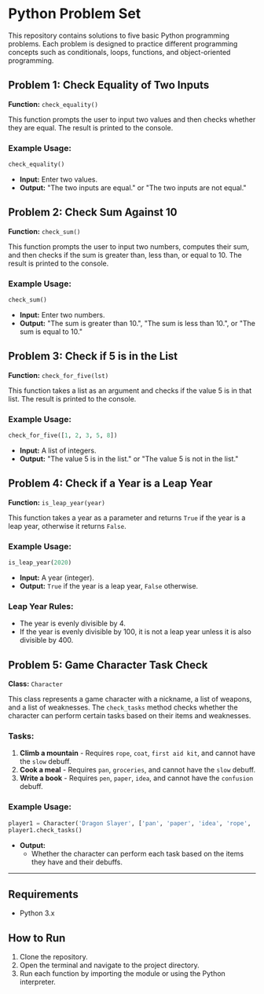 # Python Problem Set

This repository contains solutions to five basic Python programming problems. Each problem is designed to practice different programming concepts such as conditionals, loops, functions, and object-oriented programming.

## Problem 1: Check Equality of Two Inputs

**Function:** `check_equality()`

This function prompts the user to input two values and then checks whether they are equal. The result is printed to the console.

### Example Usage:
```python
check_equality()
```
- **Input:** Enter two values.
- **Output:** "The two inputs are equal." or "The two inputs are not equal."

## Problem 2: Check Sum Against 10

**Function:** `check_sum()`

This function prompts the user to input two numbers, computes their sum, and then checks if the sum is greater than, less than, or equal to 10. The result is printed to the console.

### Example Usage:
```python
check_sum()
```
- **Input:** Enter two numbers.
- **Output:** "The sum is greater than 10.", "The sum is less than 10.", or "The sum is equal to 10."

## Problem 3: Check if 5 is in the List

**Function:** `check_for_five(lst)`

This function takes a list as an argument and checks if the value 5 is in that list. The result is printed to the console.

### Example Usage:
```python
check_for_five([1, 2, 3, 5, 8])
```
- **Input:** A list of integers.
- **Output:** "The value 5 is in the list." or "The value 5 is not in the list."

## Problem 4: Check if a Year is a Leap Year

**Function:** `is_leap_year(year)`

This function takes a year as a parameter and returns `True` if the year is a leap year, otherwise it returns `False`.

### Example Usage:
```python
is_leap_year(2020)
```
- **Input:** A year (integer).
- **Output:** `True` if the year is a leap year, `False` otherwise.

### Leap Year Rules:
- The year is evenly divisible by 4.
- If the year is evenly divisible by 100, it is not a leap year unless it is also divisible by 400.

## Problem 5: Game Character Task Check

**Class:** `Character`

This class represents a game character with a nickname, a list of weapons, and a list of weaknesses. The `check_tasks` method checks whether the character can perform certain tasks based on their items and weaknesses.

### Tasks:
1. **Climb a mountain** - Requires `rope`, `coat`, `first aid kit`, and cannot have the `slow` debuff.
2. **Cook a meal** - Requires `pan`, `groceries`, and cannot have the `slow` debuff.
3. **Write a book** - Requires `pen`, `paper`, `idea`, and cannot have the `confusion` debuff.

### Example Usage:
```python
player1 = Character('Dragon Slayer', ['pan', 'paper', 'idea', 'rope', 'groceries'], ['slow'])
player1.check_tasks()
```
- **Output:** 
  - Whether the character can perform each task based on the items they have and their debuffs.

---

## Requirements

- Python 3.x

## How to Run

1. Clone the repository.
2. Open the terminal and navigate to the project directory.
3. Run each function by importing the module or using the Python interpreter.
